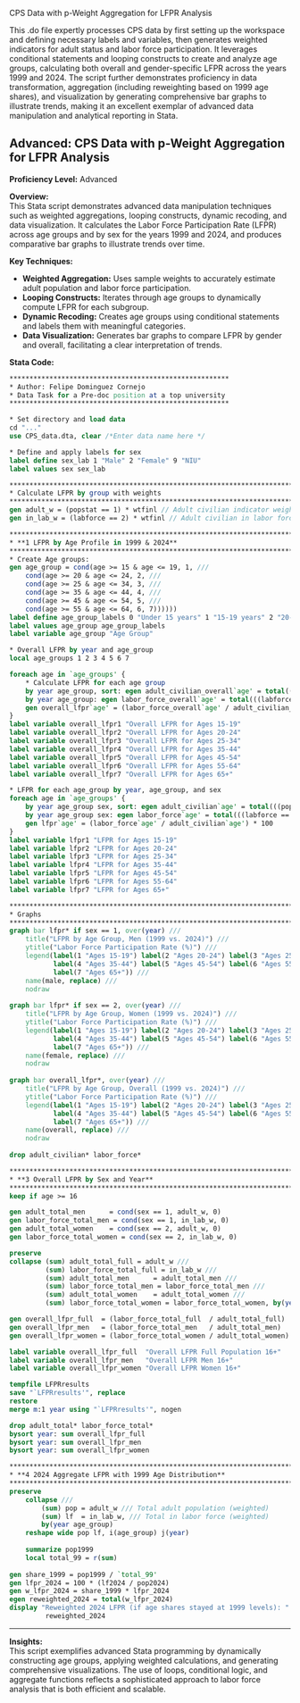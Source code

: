CPS Data with p-Weight Aggregation for LFPR Analysis

This .do file expertly processes CPS data by first setting up the workspace and defining necessary labels and variables, then generates weighted indicators for adult status and labor force participation. It leverages conditional statements and looping constructs to create and analyze age groups, calculating both overall and gender-specific LFPR across the years 1999 and 2024. The script further demonstrates proficiency in data transformation, aggregation (including reweighting based on 1999 age shares), and visualization by generating comprehensive bar graphs to illustrate trends, making it an excellent exemplar of advanced data manipulation and analytical reporting in Stata.

## Advanced: CPS Data with p-Weight Aggregation for LFPR Analysis

**Proficiency Level:** Advanced

**Overview:**  
This Stata script demonstrates advanced data manipulation techniques such as weighted aggregations, looping constructs, dynamic recoding, and data visualization. It calculates the Labor Force Participation Rate (LFPR) across age groups and by sex for the years 1999 and 2024, and produces comparative bar graphs to illustrate trends over time.

**Key Techniques:**
- **Weighted Aggregation:** Uses sample weights to accurately estimate adult population and labor force participation.
- **Looping Constructs:** Iterates through age groups to dynamically compute LFPR for each subgroup.
- **Dynamic Recoding:** Creates age groups using conditional statements and labels them with meaningful categories.
- **Data Visualization:** Generates bar graphs to compare LFPR by gender and overall, facilitating a clear interpretation of trends.


**Stata Code:**

```stata
*******************************************************
* Author: Felipe Dominguez Cornejo
* Data Task for a Pre-doc position at a top university
*******************************************************

* Set directory and load data
cd "..."
use CPS_data.dta, clear /*Enter data name here */

* Define and apply labels for sex
label define sex_lab 1 "Male" 2 "Female" 9 "NIU"
label values sex sex_lab

****************************************************************************************
* Calculate LFPR by group with weights
****************************************************************************************
gen adult_w = (popstat == 1) * wtfinl // Adult civilian indicator weighted
gen in_lab_w = (labforce == 2) * wtfinl // Adult civilian in labor force indicator weighted

***************************************************************************************************
* **1 LFPR by Age Profile in 1999 & 2024**
***************************************************************************************************
* Create Age groups:
gen age_group = cond(age >= 15 & age <= 19, 1, ///
    cond(age >= 20 & age <= 24, 2, ///
    cond(age >= 25 & age <= 34, 3, ///
    cond(age >= 35 & age <= 44, 4, ///
    cond(age >= 45 & age <= 54, 5, ///
    cond(age >= 55 & age <= 64, 6, 7))))))
label define age_group_labels 0 "Under 15 years" 1 "15-19 years" 2 "20-24 years" 3 "25-34 years" 4 "35-44 years" 5 "45-54 years" 6 "55-64 years" 7 "65+ years"
label values age_group age_group_labels
label variable age_group "Age Group"

* Overall LFPR by year and age_group
local age_groups 1 2 3 4 5 6 7

foreach age in `age_groups' {
    * Calculate LFPR for each age group
    by year age_group, sort: egen adult_civilian_overall`age' = total(((popstat == 1) & (age_group == `age')) * wtfinl)
    by year age_group: egen labor_force_overall`age' = total(((labforce == 2) & (age_group == `age')) * wtfinl)
    gen overall_lfpr`age' = (labor_force_overall`age' / adult_civilian_overall`age') * 100
}
label variable overall_lfpr1 "Overall LFPR for Ages 15-19"
label variable overall_lfpr2 "Overall LFPR for Ages 20-24"
label variable overall_lfpr3 "Overall LFPR for Ages 25-34"
label variable overall_lfpr4 "Overall LFPR for Ages 35-44"
label variable overall_lfpr5 "Overall LFPR for Ages 45-54"
label variable overall_lfpr6 "Overall LFPR for Ages 55-64"
label variable overall_lfpr7 "Overall LFPR for Ages 65+"

* LFPR for each age_group by year, age_group, and sex
foreach age in `age_groups' {
    by year age_group sex, sort: egen adult_civilian`age' = total(((popstat == 1) & (age_group == `age')) * wtfinl)
    by year age_group sex: egen labor_force`age' = total(((labforce == 2) & (age_group == `age')) * wtfinl)
    gen lfpr`age' = (labor_force`age' / adult_civilian`age') * 100
}
label variable lfpr1 "LFPR for Ages 15-19"
label variable lfpr2 "LFPR for Ages 20-24"
label variable lfpr3 "LFPR for Ages 25-34"
label variable lfpr4 "LFPR for Ages 35-44"
label variable lfpr5 "LFPR for Ages 45-54"
label variable lfpr6 "LFPR for Ages 55-64"
label variable lfpr7 "LFPR for Ages 65+"

******************************************************************************
* Graphs
******************************************************************************
graph bar lfpr* if sex == 1, over(year) ///
    title("LFPR by Age Group, Men (1999 vs. 2024)") ///
    ytitle("Labor Force Participation Rate (%)") ///
    legend(label(1 "Ages 15-19") label(2 "Ages 20-24") label(3 "Ages 25-34") ///
           label(4 "Ages 35-44") label(5 "Ages 45-54") label(6 "Ages 55-64") ///
           label(7 "Ages 65+")) ///
    name(male, replace) ///
    nodraw
	   
graph bar lfpr* if sex == 2, over(year) ///
    title("LFPR by Age Group, Women (1999 vs. 2024)") ///
    ytitle("Labor Force Participation Rate (%)") ///
    legend(label(1 "Ages 15-19") label(2 "Ages 20-24") label(3 "Ages 25-34") ///
           label(4 "Ages 35-44") label(5 "Ages 45-54") label(6 "Ages 55-64") ///
           label(7 "Ages 65+")) ///
    name(female, replace) ///
    nodraw
	
graph bar overall_lfpr*, over(year) ///
    title("LFPR by Age Group, Overall (1999 vs. 2024)") ///
    ytitle("Labor Force Participation Rate (%)") ///
    legend(label(1 "Ages 15-19") label(2 "Ages 20-24") label(3 "Ages 25-34") ///
           label(4 "Ages 35-44") label(5 "Ages 45-54") label(6 "Ages 55-64") ///
           label(7 "Ages 65+")) ///
    name(overall, replace) ///
    nodraw
	
drop adult_civilian* labor_force*

******************************************************************************
* **3 Overall LFPR by Sex and Year**
******************************************************************************
keep if age >= 16 

gen adult_total_men      = cond(sex == 1, adult_w, 0)
gen labor_force_total_men = cond(sex == 1, in_lab_w, 0)
gen adult_total_women    = cond(sex == 2, adult_w, 0)
gen labor_force_total_women = cond(sex == 2, in_lab_w, 0)

preserve
collapse (sum) adult_total_full = adult_w ///
         (sum) labor_force_total_full = in_lab_w ///
         (sum) adult_total_men      = adult_total_men ///
         (sum) labor_force_total_men = labor_force_total_men ///
         (sum) adult_total_women    = adult_total_women ///
         (sum) labor_force_total_women = labor_force_total_women, by(year)

gen overall_lfpr_full  = (labor_force_total_full  / adult_total_full)  * 100
gen overall_lfpr_men   = (labor_force_total_men   / adult_total_men)   * 100
gen overall_lfpr_women = (labor_force_total_women / adult_total_women) * 100

label variable overall_lfpr_full  "Overall LFPR Full Population 16+"
label variable overall_lfpr_men   "Overall LFPR Men 16+"
label variable overall_lfpr_women "Overall LFPR Women 16+"

tempfile LFPRresults
save "`LFPRresults'", replace
restore
merge m:1 year using "`LFPRresults'", nogen

drop adult_total* labor_force_total*
bysort year: sum overall_lfpr_full
bysort year: sum overall_lfpr_men
bysort year: sum overall_lfpr_women

******************************************************************************
* **4 2024 Aggregate LFPR with 1999 Age Distribution**
******************************************************************************
preserve
    collapse ///
        (sum) pop = adult_w /// Total adult population (weighted)
        (sum) lf  = in_lab_w, /// Total in labor force (weighted)
        by(year age_group)
    reshape wide pop lf, i(age_group) j(year)
    
    summarize pop1999
    local total_99 = r(sum)
    
gen share_1999 = pop1999 / `total_99'
gen lfpr_2024 = 100 * (lf2024 / pop2024)
gen w_lfpr_2024 = share_1999 * lfpr_2024
egen reweighted_2024 = total(w_lfpr_2024)
display "Reweighted 2024 LFPR (if age shares stayed at 1999 levels): " ///
         reweighted_2024
```

---

**Insights:**  
This script exemplifies advanced Stata programming by dynamically constructing age groups, applying weighted calculations, and generating comprehensive visualizations. The use of loops, conditional logic, and aggregate functions reflects a sophisticated approach to labor force analysis that is both efficient and scalable.

